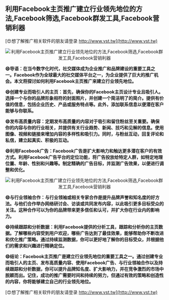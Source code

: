 ## **利用Facebook主页推广建立行业领先地位的方法,Facebook筛选,Facebook群发工具,Facebook营销利器**

[😍想了解推广相关软件的朋友请登录 http://www.vst.tw](http://www.vst.tw)

 <center><img src="https://vst.tw/MP4/tuiguang/png/5.png" alt="利用Facebook主页推广建立行业领先地位的方法,Facebook筛选,Facebook群发工具,Facebook营销利器"></center>

**😄导语：在当今数字化时代，社交媒体成为企业推广和品牌建设的重要工具之一。Facebook作为全球最大的社交媒体平台之一，为企业提供了巨大的推广机会。本文将探讨如何利用Facebook主页推广来建立行业领先地位。**

**😄创建专业而吸引人的主页：首先，确保你的Facebook主页设计专业且吸引人。选择一个与你的品牌形象相符的封面照片，并创建一个简洁明了的简介。提供有价值的信息，包括企业历史、产品或服务特点等。此外，添加联系信息以便潜在客户能够与你联系。**

**😄发布高质量内容：定期发布高质量的内容对于吸引和留住粉丝至关重要。确保你的内容与你的行业相关，并提供有关行业趋势、新闻、技巧和见解的信息。使用图像、视频和链接来增加内容的多样性和吸引力。同时，与粉丝互动，回复评论和私信，建立起真实、积极的互动。**

**😄利用Facebook广告：Facebook广告是扩大影响力和触达更多潜在客户的有效方式。利用Facebook广告平台的定位功能，将广告投放给特定人群，如特定地理位置、年龄、性别和兴趣等。制定精确的广告目标，并监测广告效果，以便进行调整和优化。**

 <center><img src="https://vst.tw/MP4/tuiguang/png/3.png" alt="利用Facebook主页推广建立行业领先地位的方法,Facebook筛选,Facebook群发工具,Facebook营销利器"></center>

**😄与行业领袖合作：与行业领袖或相关专家合作是提升品牌声誉和知名度的好方法。与他们合作举办网络研讨会、访谈或共同发布内容，以此吸引更多目标受众的关注。这种合作可以为你的品牌带来更多信任和认可，并扩大你在行业内的影响力。**

**😄持续跟踪和分析数据：利用Facebook提供的分析工具，跟踪和分析你的主页数据。了解哪些内容受到用户欢迎，哪些广告达到了最佳效果，能够帮助你不断改进和优化推广策略。通过持续监测数据，你可以更好地了解你的目标受众，并根据他们的需求和兴趣进行精确定位。**

**😄结论：Facebook主页推广是建立行业领先地位的重要工具之一。通过创建专业而吸引人的主页、发布高质量内容、使用Facebook广告、与行业领袖合作以及持续跟踪和分析数据，你可以提升品牌知名度、扩大影响力，并在竞争激烈的市场中脱颖而出。记住，成功的推广需要时间和持续的努力，但通过有效的策略和创造性的内容，你将能够建立自己的行业领先地位。**

[😍想了解推广相关软件的朋友请登录 http://www.vst.tw](http://www.vst.tw)




